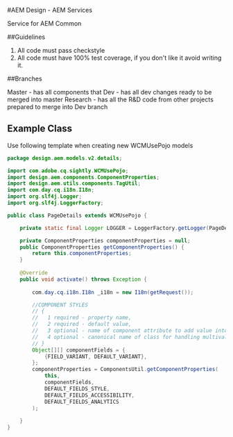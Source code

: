 #AEM Design - AEM Services

Service for AEM Common

##Guidelines

1. All code must pass checkstyle
2. All code must have 100% test coverage, if you don't like it avoid writing it.

##Branches

Master      - has all components that
Dev         - has all dev changes ready to be merged into master
Research    - has all the R&D code from other projects prepared to merge into Dev branch



## Example Class

Use following template when creating new WCMUsePojo models

```java
package design.aem.models.v2.details;

import com.adobe.cq.sightly.WCMUsePojo;
import design.aem.components.ComponentProperties;
import design.aem.utils.components.TagUtil;
import com.day.cq.i18n.I18n;
import org.slf4j.Logger;
import org.slf4j.LoggerFactory;

public class PageDetails extends WCMUsePojo {

    private static final Logger LOGGER = LoggerFactory.getLogger(PageDetails.class);

    private ComponentProperties componentProperties = null;
    public ComponentProperties getComponentProperties() {
        return this.componentProperties;
    }
    
    @Override
    public void activate() throws Exception {
        
        com.day.cq.i18n.I18n _i18n = new I18n(getRequest());

        //COMPONENT STYLES
        // {
        //   1 required - property name,
        //   2 required - default value,
        //   3 optional - name of component attribute to add value into
        //   4 optional - canonical name of class for handling multivalues, String or Tag
        // }
        Object[][] componentFields = {
            {FIELD_VARIANT, DEFAULT_VARIANT},
        };
        componentProperties = ComponentsUtil.getComponentProperties(
            this,
            componentFields,
            DEFAULT_FIELDS_STYLE,
            DEFAULT_FIELDS_ACCESSIBILITY,
            DEFAULT_FIELDS_ANALYTICS
        );
        
    }
}
```